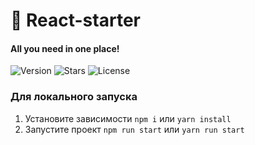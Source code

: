 # 🏁 React-starter

#### All you need in one place!

![Version](https://img.shields.io/github/package-json/v/brovkin/react-starter?style=for-the-badge)
![Stars](https://img.shields.io/github/stars/brovkin/react-starter?style=for-the-badge)
![License](https://img.shields.io/github/license/brovkin/react-starter?style=for-the-badge)

### Для локального запуска

1. Установите зависимости `npm i` или `yarn install`
2. Запустите проект `npm run start` или `yarn run start`
